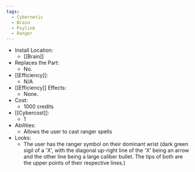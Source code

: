 ```yaml
---
tags:
  - Cybernetic
  - Brain
  - Psylink
  - Ranger
---
```

* Install Location:
	* [[Brain]]
* Replaces the Part:
	* No.
* [[Efficiency]]:
	* N/A
* [[Efficiency]] Effects:
	- None.
* Cost:
	* 1000 credits
* [[Cybercost]]:
	* 1
* Abilities:
	* Allows the user to cast ranger spells
* Looks:
	* The user has the ranger symbol on their dominant wrist (dark green sigil of a 'X', with the diagonal up-right line of the 'X' being an arrow and the other line being a large caliber bullet. The tips of both are the upper points of their respective lines.)